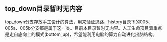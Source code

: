 ﻿## top_down目录暂时无内容

top_down分支存放手工设计的算法，用来验证思路，history目录下的005、005a、005b分支都是属于这一类。目前本目录暂时无内容。人工生命项目着重点是走自底向上的模式(bottom_up)，希望能利用电脑的算力自动进化出脑结构。
